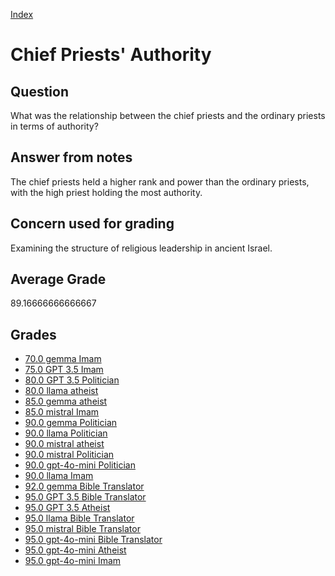 
[Index](../../index.md)
# Chief Priests' Authority
## Question
What was the relationship between the chief priests and the ordinary priests in terms of authority?

## Answer from notes
The chief priests held a higher rank and power than the ordinary priests, with the high priest holding the most authority.

## Concern used for grading
Examining the structure of religious leadership in ancient Israel.

## Average Grade
89.16666666666667

## Grades
 * [70.0 gemma Imam](../answers/gemma_Imam/Chief_Priests'_Authority.md)
 * [75.0 GPT 3.5 Imam](../answers/GPT_3.5_Imam/Chief_Priests'_Authority.md)
 * [80.0 GPT 3.5 Politician](../answers/GPT_3.5_Politician/Chief_Priests'_Authority.md)
 * [80.0 llama atheist](../answers/llama_atheist/Chief_Priests'_Authority.md)
 * [85.0 gemma atheist](../answers/gemma_atheist/Chief_Priests'_Authority.md)
 * [85.0 mistral Imam](../answers/mistral_Imam/Chief_Priests'_Authority.md)
 * [90.0 gemma Politician](../answers/gemma_Politician/Chief_Priests'_Authority.md)
 * [90.0 llama Politician](../answers/llama_Politician/Chief_Priests'_Authority.md)
 * [90.0 mistral atheist](../answers/mistral_atheist/Chief_Priests'_Authority.md)
 * [90.0 mistral Politician](../answers/mistral_Politician/Chief_Priests'_Authority.md)
 * [90.0 gpt-4o-mini Politician](../answers/gpt-4o-mini_Politician/Chief_Priests'_Authority.md)
 * [90.0 llama Imam](../answers/llama_Imam/Chief_Priests'_Authority.md)
 * [92.0 gemma Bible Translator](../answers/gemma_Bible_Translator/Chief_Priests'_Authority.md)
 * [95.0 GPT 3.5 Bible Translator](../answers/GPT_3.5_Bible_Translator/Chief_Priests'_Authority.md)
 * [95.0 GPT 3.5 Atheist](../answers/GPT_3.5_Atheist/Chief_Priests'_Authority.md)
 * [95.0 llama Bible Translator](../answers/llama_Bible_Translator/Chief_Priests'_Authority.md)
 * [95.0 mistral Bible Translator](../answers/mistral_Bible_Translator/Chief_Priests'_Authority.md)
 * [95.0 gpt-4o-mini Bible Translator](../answers/gpt-4o-mini_Bible_Translator/Chief_Priests'_Authority.md)
 * [95.0 gpt-4o-mini Atheist](../answers/gpt-4o-mini_Atheist/Chief_Priests'_Authority.md)
 * [95.0 gpt-4o-mini Imam](../answers/gpt-4o-mini_Imam/Chief_Priests'_Authority.md)
